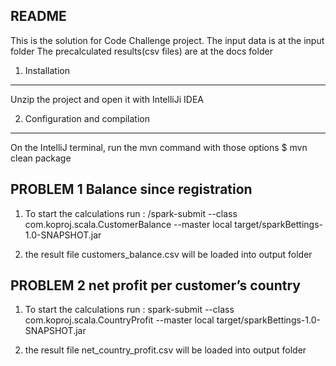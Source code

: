 README
-----------------------------------------------------------------
This is the solution for Code Challenge project.
The input data is at the input folder
The precalculated results(csv files) are at the docs folder

1. Installation
----------------------------
Unzip the project and open it with IntelliJi IDEA


2. Configuration and compilation
------------------------------------
On the IntelliJ terminal, run the mvn command with those options
$ mvn clean package


PROBLEM 1 Balance since registration
--------------------------------------------------------------

1. To start the calculations run :
/spark-submit --class com.koproj.scala.CustomerBalance --master local target/sparkBettings-1.0-SNAPSHOT.jar

2. the result file customers_balance.csv will be loaded into output folder


PROBLEM 2 net profit per customer’s country
--------------------------------------------------------------

1. To start the calculations run :
spark-submit --class com.koproj.scala.CountryProfit --master local target/sparkBettings-1.0-SNAPSHOT.jar

2. the result file net_country_profit.csv will be loaded into output folder
